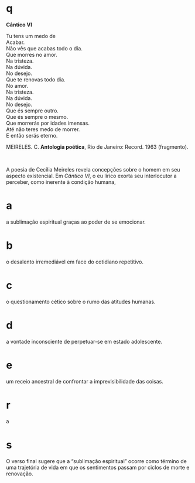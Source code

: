 # q
**Cântico VI**

Tu tens um medo de\
Acabar.\
Não vês que acabas todo o dia.\
Que morres no amor.\
Na tristeza.\
Na dúvida.\
No desejo.\
Que te renovas todo dia.\
No amor.\
Na tristeza.\
Na dúvida.\
No desejo.\
Que és sempre outro.\
Que és sempre o mesmo.\
Que morrerás por idades imensas.\
Até não teres medo de morrer.\
E então serás eterno.

MEIRELES. C. **Antologia poética**, Rio de Janeiro: Record. 1963 (fragmento).

 

A poesia de Cecília Meireles revela concepções sobre o homem em seu aspecto existencial. Em *Cântico VI*, o eu lírico exorta seu interlocutor a perceber, como inerente à condição humana,

# a
a sublimação espiritual graças ao poder de se emocionar.

# b
o desalento irremediável em face do cotidiano repetitivo.

# c
o questionamento cético sobre o rumo das atitudes humanas.

# d
a vontade inconsciente de perpetuar-se em estado adolescente.

# e
um receio ancestral de confrontar a imprevisibilidade das coisas.

# r
a

# s
O verso final sugere que a “sublimação espiritual” ocorre como término de uma trajetória de vida em que os sentimentos passam por ciclos de morte e renovação.
